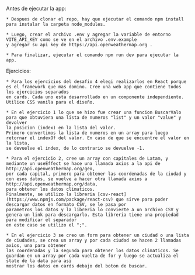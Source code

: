 Antes de ejecutar la app: 

    * Despues de clonar el repo, hay que ejecutar el comando npm install para instalar la carpeta node_modules.
   
    * Luego, crear el archivo .env y agregar la variable de entorno VITE_API_KEY como se ve en el archivo .env.example 
    y agregar su api key de https://api.openweathermap.org .

    * Para finalizar, ejecutar el comando npm run dev para ejecutar la app. 

Ejercicios:

    * Para los ejercicios del desafio 4 elegi realizarlos en React porque es el framework que mas domino. Cree una web app que contiene todos los ejercicios separados 
    en cards. Cada uno esta desarrollado en un componente independiente. Utilice CSS vanila para el diseño. 

    * En el ejercicio 1 lo que se hizo fue crear una funcion BuscarValo para que obtuviera una lista de numeros "list" y un valor "value" y devolver 
    la posicion (index) en la lista del valor. 
    Primero convertimos la lista de numeros en un array para luego retornar el indexOf del valor. En caso de que se encuentre el valor en la lista, 
    se devuelve el index, de lo contrario se devuelve -1.

    * Para el ejercicio 2, cree un array con capitales de Latam, y mediante un useEffect se hace una llamada axios a la api de http://api.openweathermap.org/geo,
    por cada capital, primero para obtener las coordenadas de la ciudad y con esos datos, se vuelve a hacer otra llamada axios a http://api.openweathermap.org/data, 
    para obtener los datos climaticos. 
    Finalmente, se utilizo la libreria [csv-react](https://www.npmjs.com/package/react-csv) que sirve para poder descargar datos en formato CSV, se le pasa por 
    parametros los datos y la libreria lo convierte a un archivo CSV y genera un link para descargarlo. Esta libreria tiene una propiedad para modificar el separador
    en este caso se utilizo el ";". 

    * En el ejercicio 3 se creo un form para obtener un ciudad o una lista de ciudades, se crea un array y por cada ciudad se hacen 2 llamadas axios, una para obtener 
    las coordenadas y la segunda para obtener los datos climaticos. Se guardan en un array por cada vuelta de for y luego se actualiza el state de la data para asi 
    mostrar los datos en cards debajo del boton de buscar. 
